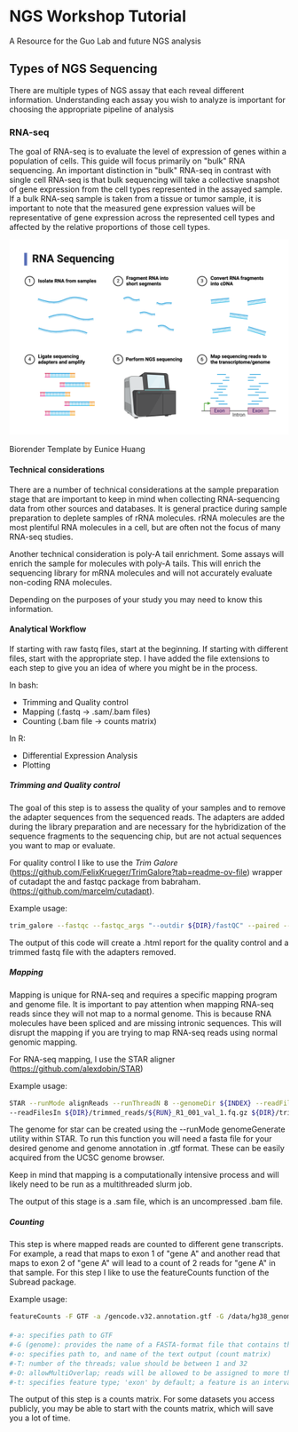 # NGS Workshop Tutorial

A Resource for the Guo Lab and future NGS analysis

## Types of NGS Sequencing

There are multiple types of NGS assay that each reveal different information. Understanding each assay you wish to analyze is important for choosing the appropriate pipeline of analysis

### RNA-seq

The goal of RNA-seq is to evaluate the level of expression of genes within a population of cells. This guide will focus primarily on "bulk" RNA sequencing. An important distinction in "bulk" RNA-seq in contrast with single cell RNA-seq is that bulk sequencing will take a collective snapshot of gene expression from the cell types represented in the assayed sample. If a bulk RNA-seq sample is taken from a tissue or tumor sample, it is important to note that the measured gene expression values will be representative of gene expression across the represented cell types and affected by the relative proportions of those cell types.

![image](./RNAsequencing.png)

Biorender Template by Eunice Huang

#### Technical considerations

There are a number of technical considerations at the sample preparation stage that are important to keep in mind when collecting RNA-sequencing data from other sources and databases. It is general practice during sample preparation to deplete samples of rRNA molecules. rRNA molecules are the most plentiful RNA molecules in a cell, but are often not the focus of many RNA-seq studies.

Another technical consideration is poly-A tail enrichment. Some assays will enrich the sample for molecules with poly-A tails. This will enrich the sequencing library for mRNA molecules and will not accurately evaluate non-coding RNA molecules.

Depending on the purposes of your study you may need to know this information.

#### Analytical Workflow
If starting with raw fastq files, start at the beginning. If starting with different files, start with the appropriate step. I have added the file extensions to each step to give you an idea of where you might be in the process.

In bash:
* Trimming and Quality control
* Mapping (.fastq &rarr; .sam/.bam files)
* Counting (.bam file &rarr; counts matrix)

In R:
* Differential Expression Analysis
* Plotting

##### Trimming and Quality control

The goal of this step is to assess the quality of your samples and to remove the adapter sequences from the sequenced reads. The adapters are added during the library preparation and are necessary for the hybridization of the sequence fragments to the sequencing chip, but are not actual sequences you want to map or evaluate.

For quality control I like to use the *Trim Galore* (https://github.com/FelixKrueger/TrimGalore?tab=readme-ov-file) wrapper of cutadapt the and fastqc package from babraham. (https://github.com/marcelm/cutadapt).

Example usage:
``` bash
trim_galore --fastqc --fastqc_args "--outdir ${DIR}/fastQC" --paired --retain_unpaired --output_dir ${DIR}/trimmed_reads ${INPUT_R1} ${INPUT_R2}
```

The output of this code will create a .html report for the quality control and a trimmed fastq file with the adapters removed.

##### Mapping

Mapping is unique for RNA-seq and requires a specific mapping program and genome file. It is important to pay attention when mapping RNA-seq reads since they will not map to a normal genome. This is because RNA molecules have been spliced and are missing intronic sequences. This will disrupt the mapping if you are trying to map RNA-seq reads using normal genomic mapping.

For RNA-seq mapping, I use the STAR aligner (https://github.com/alexdobin/STAR)

Example usage:
``` bash
STAR --runMode alignReads --runThreadN 8 --genomeDir ${INDEX} --readFilesCommand zcat \
--readFilesIn ${DIR}/trimmed_reads/${RUN}_R1_001_val_1.fq.gz ${DIR}/trimmed_reads/${RUN}_R2_001_val_2.fq.gz --outFileNamePrefix ${DIR}/mapped_reads/${filename}.sam
```
The genome for star can be created using the --runMode genomeGenerate utility within STAR. To run this function you will need a fasta file for your desired genome and genome annotation in .gtf format. These can be easily acquired from the UCSC genome browser.

Keep in mind that mapping is a computationally intensive process and will likely need to be run as a multithreaded slurm job.

The output of this stage is a .sam file, which is an uncompressed .bam file.

##### Counting

This step is where mapped reads are counted to different gene transcripts. For example, a read that maps to exon 1 of "gene A" and another read that maps to exon 2 of "gene A" will lead to a count of 2 reads for "gene A" in that sample. For this step I like to use the featureCounts function of the Subread package.

Example usage:

``` bash
featureCounts -F GTF -a /gencode.v32.annotation.gtf -G /data/hg38_genome/hg38.fa -o ${DIR}/feat_counts/featureCounts_all_samples_${cell_line}.txt -T 12 -O -t exon ${DIR}/filtered_reads/${cell_line}*.n-sorted.filtered.bam

#-a: specifies path to GTF
#-G (genome): provides the name of a FASTA-format file that contains the reference sequencesused in read mapping that produced the provided SAM/BAM files
#-o: specifies path to, and name of the text output (count matrix)
#-T: number of the threads; value should be between 1 and 32
#-O: allowMultiOverlap; reads will be allowed to be assigned to more than one matched meta-feature (or feature if -f is specified)
#-t: specifies feature type; 'exon' by default; a feature is an interval (range of positions)on one of the reference sequences; a meta-feature is a set of features that represents a biological construct of interest; features often correspond to exons and meta-features to genes
```

The output of this step is a counts matrix. For some datasets you access publicly, you may be able to start with the counts matrix, which will save you a lot of time.
